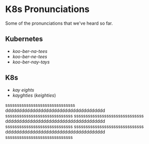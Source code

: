 # K8s Pronunciations

Some of the pronunciations that we've heard so far.

## Kubernetes

- _koo-ber-na-tees_
- _koo-ber-ne-tees_
- _koo-ber-nay-tays_

## K8s

- _kay eights_
- _kayghties_ (_keighties_)

ssssssssssssssssssssssssssssss ddddddddddddddddddddddddddddddddddddd sssssssssssssssssssssssssssss
ssssssssssssssssssssssssssssss ddddddddddddddddddddddddddddddddddddd sssssssssssssssssssssssssssss
ssssssssssssssssssssssssssssss ddddddddddddddddddddddddddddddddddddd sssssssssssssssssssssssssssss
